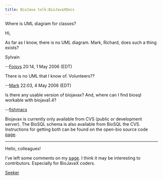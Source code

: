 ```yaml
---
title: BioJava talk:BioJavaXDocs
---
```


Where is UML diagram for classes?

Hi,

As far as I know, there is no UML diagram. Mark, Richard, does such a
thing exists?

Sylvain

--[Foisys](User:Foisys "wikilink") 20:14, 1 May 2006 (EDT)

There is no UML that I know of. Volunteers??

--[Mark](User:Mark "wikilink") 22:03, 4 May 2006 (EDT)

Is there any usable version of biojavax? And, where can I find biosql
workable with biojava1.4?

--[fishmacs](User:fishmacs "wikilink")

Biojavax is currently only available from CVS (public or development
server). The BioSQL schema is also available from BioSQL the CVS.
Instructions for getting both can be found on the open-bio source code
[page](http://www.open-bio.org/wiki/SourceCode).

------------------------------------------------------------------------

Hello, colleagues!

I've left some comments on my
[page](User_talk:Seeker#I.27ve_noticed_some_misprints_in_BioJavaX_Documentation_and_in_the_source_code. "wikilink").
I think it may be interesting to contributors. Especially for BioJavaX
coders.

[Seeker](User:Seeker "wikilink")
